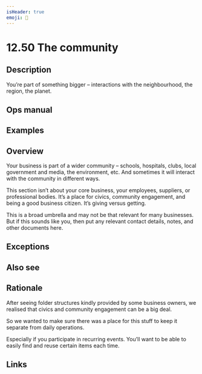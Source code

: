 ```yaml
---
isHeader: true
emoji: 🧩
---
```


# 12.50 The community

## Description

You’re part of something bigger – interactions with the neighbourhood, the region, the planet.

## Ops manual

## Examples

## Overview

Your business is part of a wider community – schools, hospitals, clubs, local government and media, the environment, etc. And sometimes it will interact with the community in different ways.

This section isn’t about your core business, your employees, suppliers, or professional bodies. It’s a place for civics, community engagement, and being a good business citizen. It’s giving versus getting.

This is a broad umbrella and may not be that relevant for many businesses. But if this sounds like you, then put any relevant contact details, notes, and other documents here.

## Exceptions

## Also see

## Rationale

After seeing folder structures kindly provided by some business owners, we realised that civics and community engagement can be a big deal.

So we wanted to make sure there was a place for this stuff to keep it separate from daily operations.

Especially if you participate in recurring events. You’ll want to be able to easily find and reuse certain items each time.

## Links

